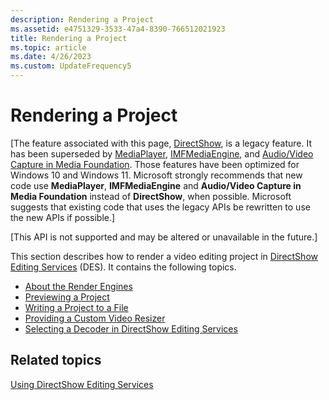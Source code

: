 ```yaml
---
description: Rendering a Project
ms.assetid: e4751329-3533-47a4-8390-766512021923
title: Rendering a Project
ms.topic: article
ms.date: 4/26/2023
ms.custom: UpdateFrequency5
---
```


# Rendering a Project

\[The feature associated with this page, [DirectShow](/windows/win32/directshow/directshow), is a legacy feature. It has been superseded by [MediaPlayer](/uwp/api/Windows.Media.Playback.MediaPlayer), [IMFMediaEngine](/windows/win32/api/mfmediaengine/nn-mfmediaengine-imfmediaengine), and [Audio/Video Capture in Media Foundation](windows/win32/medfound/audio-video-capture-in-media-foundation). Those features have been optimized for Windows 10 and Windows 11. Microsoft strongly recommends that new code use **MediaPlayer**, **IMFMediaEngine** and **Audio/Video Capture in Media Foundation** instead of **DirectShow**, when possible. Microsoft suggests that existing code that uses the legacy APIs be rewritten to use the new APIs if possible.\]

\[This API is not supported and may be altered or unavailable in the future.\]

This section describes how to render a video editing project in [DirectShow Editing Services](directshow-editing-services.md) (DES). It contains the following topics.

-   [About the Render Engines](about-the-render-engines.md)
-   [Previewing a Project](previewing-a-project.md)
-   [Writing a Project to a File](writing-a-project-to-a-file.md)
-   [Providing a Custom Video Resizer](providing-a-custom-video-resizer.md)
-   [Selecting a Decoder in DirectShow Editing Services](selecting-a-decoder-in-directshow-editing-services.md)

## Related topics

<dl> <dt>

[Using DirectShow Editing Services](using-directshow-editing-services.md)
</dt> </dl>

 

 



